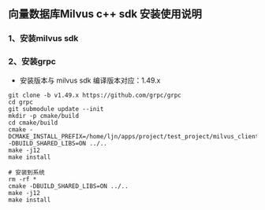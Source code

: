 ## 向量数据库Milvus c++ sdk  安装使用说明

### 1、安装milvus sdk


### 2、安装grpc

- 安装版本与 milvus sdk 编译版本对应：1.49.x

```shell
git clone -b v1.49.x https://github.com/grpc/grpc
cd grpc
git submodule update --init
mkdir -p cmake/build
cd cmake/build
cmake -DCMAKE_INSTALL_PREFIX=/home/ljn/apps/project/test_project/milvus_client/libs/grpc_install  -DBUILD_SHARED_LIBS=ON ../..
make -j12
make install

# 安装到系统
rm -rf *
cmake -DBUILD_SHARED_LIBS=ON ../..
make -j12
make install
```




